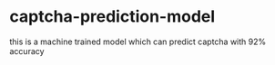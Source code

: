 # captcha-prediction-model

this is a machine trained model which can predict captcha with 92% accuracy 
